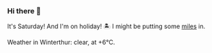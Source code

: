 ### Hi there :wave:

It's Saturday! And I'm on holiday! :desert_island: I might be putting some [miles](https://www.strava.com/athletes/889963) in.

Weather in Winterthur: clear, at +6°C.
